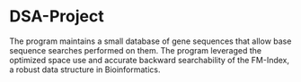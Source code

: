 # DSA-Project
The program maintains a small database of gene sequences that allow base sequence searches performed on them. The program leveraged the optimized space use and accurate backward searchability of the FM-Index, a robust data structure in Bioinformatics.
